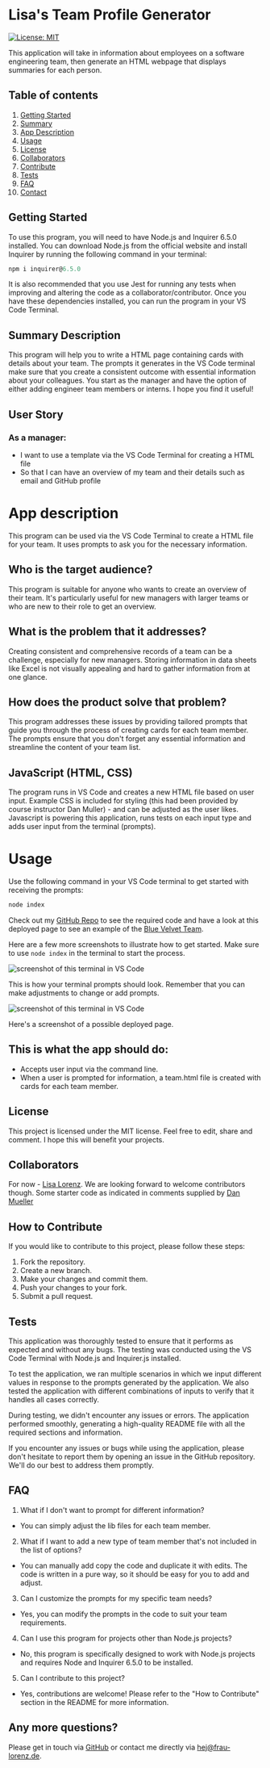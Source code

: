 # Lisa's Team Profile Generator

[![License: MIT](https://img.shields.io/badge/License-MIT-yellow.svg)](https://opensource.org/licenses/MIT)<br>

This application will take in information about employees on a software engineering team, then generate an HTML webpage that displays summaries for each person.

## Table of contents
1. [Getting Started](#toc-gettingstarted)
2. [Summary](#toc-summary)
3. [App Description](#toc-appdescription)
4. [Usage](#toc-usage)
5. [License](#toc-license)
6. [Collaborators](#toc-collaborators)
7. [Contribute](#toc-contribute)
8. [Tests](#toc-tests)
8. [FAQ](#toc-faq)
10. [Contact](#toc-contact)


## Getting Started <a name="toc-gettingstarted"></a>
To use this program, you will need to have Node.js and Inquirer 6.5.0 installed. You can download Node.js from the official website and install Inquirer by running the following command in your terminal:

```javascript
npm i inquirer@6.5.0
```

It is also recommended that you use Jest for running any tests when improving and altering the code as a collaborator/contributor. Once you have these dependencies installed, you can run the program in your VS Code Terminal.

## Summary Description <a name="toc-summary"></a>
This program will help you to write a HTML page containing cards with details about your team. The prompts it generates in the VS Code terminal make sure that you create a consistent outcome with essential information about your colleagues. You start as the manager and have the option of either adding engineer team members or interns. I hope you find it useful!


## User Story

### As a manager:

- I want to use a template via the VS Code Terminal for creating a HTML file
- So that I can have an overview of my team and their details such as email and GitHub profile


# App description <a name="toc-appdescription"></a>

This program can be used via the VS Code Terminal to create a HTML file for your team. It uses prompts to ask you for the necessary information.

## Who is the target audience?

This program is suitable for anyone who wants to create an overview of their team. It's particularly useful for new managers with larger teams or who are new to their role to get an overview.

## What is the problem that it addresses?

Creating consistent and comprehensive records of a team can be a challenge, especially for new managers. Storing information in data sheets like Excel is not visually appealing and hard to gather information from at one glance.

## How does the product solve that problem?

This program addresses these issues by providing tailored prompts that guide you through the process of creating cards for each team member. The prompts ensure that you don't forget any essential information and streamline the content of your team list.

## JavaScript (HTML, CSS)
The program runs in VS Code and creates a new HTML file based on user input. Example CSS is included for styling (this had been provided by course instructor Dan Muller) - and can be adjusted as the user likes. Javascript is powering this application, runs tests on each input type and adds user input from the terminal (prompts).

# Usage <a name="toc-usage"></a>

Use the following command in your VS Code terminal to get started with receiving the prompts:

```javascript
node index
```

Check out my [GitHub Repo](https://github.com/LisaMLorenz/Lisa-s-Team-Generator) to see the required code and have a look at this deployed page to see an example of the [Blue Velvet Team](https://github.com/LisaMLorenz/Lisa-s-Team-Generator/index.html).


Here are a few more screenshots to illustrate how to get started. Make sure to use `node index` in the terminal to start the process.

![screenshot of this terminal in VS Code](assets/terminal_prompts.png)

This is how your terminal prompts should look. Remember that you can make adjustments to change or add prompts.

![screenshot of this terminal in VS Code](assets/deployed_page.png)

Here's a screenshot of a possible deployed page.



## This is what the app should do:

* Accepts user input via the command line.
* When a user is prompted for information, a team.html file is created with cards for each team member.


## License <a name="toc-license"></a>

This project is licensed under the MIT license. Feel free to edit, share and comment. I hope this will benefit your projects.

## Collaborators <a name="toc-collaborate"></a>

For now - [Lisa Lorenz](https://github.com/LisaMLorenz). We are looking forward to welcome contributors though. Some starter code as indicated in comments supplied by [Dan Mueller](https://github.com/demuelle)

## How to Contribute <a name="toc-contribute"></a>
If you would like to contribute to this project, please follow these steps:

1. Fork the repository.
2. Create a new branch.
3. Make your changes and commit them.
4. Push your changes to your fork.
5. Submit a pull request.

## Tests <a name="toc-tests"></a>

This application was thoroughly tested to ensure that it performs as expected and without any bugs. The testing was conducted using the VS Code Terminal with Node.js and Inquirer.js installed.

To test the application, we ran multiple scenarios in which we input different values in response to the prompts generated by the application. We also tested the application with different combinations of inputs to verify that it handles all cases correctly.

During testing, we didn't encounter any issues or errors. The application performed smoothly, generating a high-quality README file with all the required sections and information.

If you encounter any issues or bugs while using the application, please don't hesitate to report them by opening an issue in the GitHub repository. We'll do our best to address them promptly.

## FAQ <a name="toc-faq"></a>

1. What if I don't want to prompt for different information?
- You can simply adjust the lib files for each team member.
2. What if I want to add a new type of team member that's not included in the list of options?
- You can manually add copy the code and duplicate it with edits. The code is written in a pure way, so it should be easy for you to add and adjust.
3. Can I customize the prompts for my specific team needs?
- Yes, you can modify the prompts in the code to suit your team requirements.
4. Can I use this program for projects other than Node.js projects?
- No, this program is specifically designed to work with Node.js projects and requires Node and Inquirer 6.5.0 to be installed.
5. Can I contribute to this project?
- Yes, contributions are welcome! Please refer to the "How to Contribute" section in the README for more information.

## Any more questions? <a name="toc-contact"></a>

Please get in touch via [GitHub](https://github.com/LisaMLorenz) or contact me directly via hej@frau-lorenz.de.

